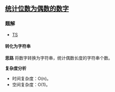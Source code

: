 ## [统计位数为偶数的数字](https://leetcode.cn/problems/find-numbers-with-even-number-of-digits/)

### 题解
+ [TS](../../ts/1408/1295.ts)

#### 转化为字符串
**思路**
将数字转换为字符串，统计偶数长度的字符串个数。

**复杂度分析**
+ 时间复杂度：O(n)。
+ 空间复杂度：O(1)。